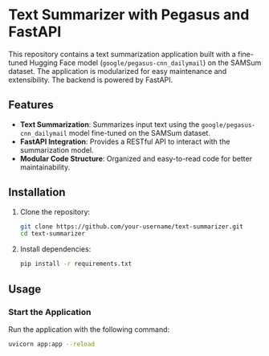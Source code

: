 # Text Summarizer with Pegasus and FastAPI

This repository contains a text summarization application built with a fine-tuned Hugging Face model (`google/pegasus-cnn_dailymail`) on the SAMSum dataset. The application is modularized for easy maintenance and extensibility. The backend is powered by FastAPI.

## Features

- **Text Summarization**: Summarizes input text using the `google/pegasus-cnn_dailymail` model fine-tuned on the SAMSum dataset.
- **FastAPI Integration**: Provides a RESTful API to interact with the summarization model.
- **Modular Code Structure**: Organized and easy-to-read code for better maintainability.

## Installation

1. Clone the repository:
    ```bash
    git clone https://github.com/your-username/text-summarizer.git
    cd text-summarizer
    ```
2. Install dependencies:
    ```bash
    pip install -r requirements.txt
    ```

## Usage

### Start the Application

Run the application with the following command:

```bash
uvicorn app:app --reload
